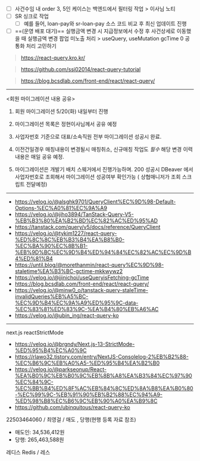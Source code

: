 - [ ] 사건수임 내 order 3, 5인 케이스는 백엔드에서 필터링 작업 > 이사님 노티
- [ ] SR 싱크로 작업
	- [ ] 예를 들어, loan-pay와 sr-loan-pay 소스 코드 비교 후 최신 업데이트 진행
- [ ] ==(운영 배포 대기)== 실행금액 변경 시 지급정보에서 수정 후 사건상세로 이동했을 때 실행금액 변경 팝업 미노출 처리 > useQuery, useMutation gcTime 0 공통화 처리 고민하기

> https://react-query.kro.kr/

> https://github.com/ssi02014/react-query-tutorial

> https://blog.bcsdlab.com/front-end/react/react-query/

***
<회원 마이그레이션 내용 공유>

  

1. 회원 마이그레이션 5/20(화) 내일부터 진행

2. 마이그레이션 목록은 정현이사님께서 공유 예정

3. 사업자번호 기준으로 대표/소속직원 전부 마이그레이션 성공시 완료.

4. 이전건일경우 매칭내용이 변경될시 매칭취소, 신규매칭 작업도 *필수* 해당 변경 이력내용은 매일 공유 예정.

5. 마이그레이션은 개발기 배치 스웨거에서 진행가능하며. 200 성공시 DBeaver 에서 사업자번호로 조회해서 마이그레이션 성공여부 확인가능 ( 상협매니저가 조회 스크립트 전달예정)
***
- https://velog.io/@alsghk9701/QueryClient%EC%9D%98-Default-Options-%EC%A0%81%EC%9A%A9
- https://velog.io/@jiho3894/TanStack-Query-V5-%EB%B3%80%EA%B2%BD%EC%82%AC%ED%95%AD
- https://tanstack.com/query/v5/docs/reference/QueryClient
- https://velog.io/@tykim1227/react-query-%ED%8C%8C%EB%B3%B4%EA%B8%B0-%EC%BA%90%EC%8B%B1-%EB%9D%BC%EC%9D%B4%ED%94%84%EC%82%AC%EC%9D%B4%ED%81%B4
- https://until.blog/@morethanmin/react-query%EC%9D%98-staletime%EA%B3%BC-gctime-mkkwywz2
- https://velog.io/@jjinichoi/useQueryisFetching-gcTime
- https://blog.bcsdlab.com/front-end/react/react-query/
- https://velog.io/@minw0_o/tanstack-query-staleTime-invalidQueries%EB%A5%BC-%EC%9D%B4%EC%9A%A9%ED%95%9C-data-%EC%83%81%ED%83%9C-%EA%B4%80%EB%A6%AC
- https://velog.io/@ubin_ing/react-query-ko
***
next.js reactStrictMode
- https://velog.io/@brgndy/Next.js-13-StrictMode-%ED%95%B4%EC%A0%9C
- https://rlawo32.tistory.com/entry/NextJS-Consolelog-2%EB%B2%88-%EC%B6%9C%EB%A0%A5-%ED%95%B4%EA%B2%B0
- https://velog.io/@parkseonup/React-%EA%B0%9C%EB%B0%9C%EB%8B%A8%EA%B3%84%EC%97%90%EC%84%9C-%EC%BB%B4%ED%8F%AC%EB%84%8C%ED%8A%B8%EA%B0%80-%EC%99%9C-%EB%91%90%EB%B2%88%EC%94%A9-%ED%98%B8%EC%B6%9C%EB%90%A0%EA%B9%8C
- https://github.com/ubinquitous/react-query-ko


22503464060 / 최영걸 / 매도 , 당행(현행 등록 자료 참조)
- 매도인: 34,536,412원
- 당행: 265,463,588원



레디스 Redis / 레스